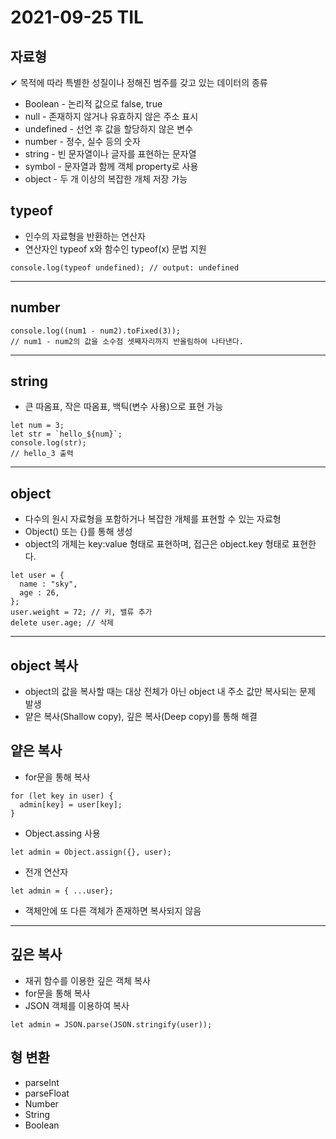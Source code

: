 # 2021-09-25 TIL

## 자료형
✔ 목적에 따라 특별한 성질이나 정해진 범주를 갖고 있는 데이터의 종류
* Boolean - 논리적 값으로 false, true
* null - 존재하지 않거나 유효하지 않은 주소 표시
* undefined - 선언 후 값을 할당하지 않은 변수
* number - 정수, 실수 등의 숫자
* string - 빈 문자열이나 글자를 표현하는 문자열
* symbol - 문자열과 함께 객체 property로 사용
* object - 두 개 이상의 복잡한 개체 저장 가능

## typeof
* 인수의 자료형을 반환하는 연산자
* 연산자인 typeof x와 함수인 typeof(x) 문법 지원
~~~
console.log(typeof undefined); // output: undefined
~~~
***
## number 
~~~
console.log((num1 - num2).toFixed(3));
// num1 - num2의 값을 소수점 셋째자리까지 반올림하여 나타낸다.
~~~
***
## string
* 큰 따옴표, 작은 따옴표, 백틱(변수 사용)으로 표현 가능
~~~
let num = 3;
let str = `hello_${num}`;
console.log(str);
// hello_3 출력
~~~
***

## object
* 다수의 원시 자료형을 포함하거나 복잡한 개체를 표현할 수 있는 자료형
* Object() 또는 {}를 통해 생성
* object의 개체는 key:value 형태로 표현하며, 접근은 object.key 형태로 표현한다.
~~~
let user = {
  name : "sky",
  age : 26,
};
user.weight = 72; // 키, 밸류 추가
delete user.age; // 삭제
~~~
***

## object 복사
* object의 값을 복사할 때는 대상 전체가 아닌 object 내 주소 값만 복사되는 문제 발생
* 얕은 복사(Shallow copy), 깊은 복사(Deep copy)를 통해 해결

## 얕은 복사
* for문을 통해 복사
~~~
for (let key in user) {
  admin[key] = user[key];
}
~~~
* Object.assing 사용
~~~
let admin = Object.assign({}, user);
~~~
* 전개 연산자
~~~
let admin = { ...user};
~~~
* 객체안에 또 다른 객체가 존재하면 복사되지 않음
***

## 깊은 복사
* 재귀 함수를 이용한 깊은 객체 복사
* for문을 통해 복사
* JSON 객체를 이용하여 복사
~~~
let admin = JSON.parse(JSON.stringify(user));
~~~

## 형 변환
* parseInt
* parseFloat
* Number
* String
* Boolean
